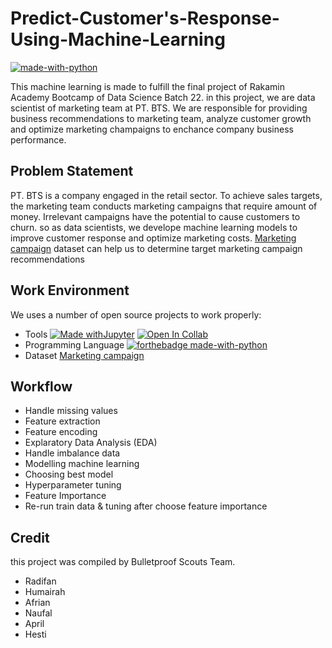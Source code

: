 # Predict-Customer's-Response-Using-Machine-Learning

[![made-with-python](https://img.shields.io/badge/Made%20with-Python-1f425f.svg)](https://www.python.org/)

This machine learning is made to fulfill the final project of Rakamin Academy Bootcamp of Data Science Batch 22. in this project, we are data scientist of marketing team at PT. BTS. We are responsible for providing business recommendations to marketing team, analyze customer growth and optimize marketing champaigns to enchance company business performance. 

## Problem Statement
PT. BTS is a company engaged in the retail sector. To achieve sales targets, the marketing team conducts marketing campaigns that require amount of money. Irrelevant campaigns have the potential to cause customers to churn. so as data scientists, we develope machine learning models to improve customer response and optimize marketing costs. [Marketing campaign](https://www.kaggle.com/datasets/rodsaldanha/arketing-campaign) dataset can help us to determine target marketing campaign recommendations

## Work Environment
We uses a number of open source projects to work properly:
- Tools
[![Made withJupyter](https://img.shields.io/badge/Made%20with-Jupyter-orange?style=for-the-badge&logo=Jupyter)](https://jupyter.org/try)
[![Open In Collab](https://colab.research.google.com/assets/colab-badge.svg)](https://colab.research.google.com/github/Naereen/badges)
- Programming Language 
[![forthebadge made-with-python](http://ForTheBadge.com/images/badges/made-with-python.svg)](https://www.python.org/)
- Dataset 
[Marketing campaign](https://www.kaggle.com/datasets/rodsaldanha/arketing-campaign "Marketing campaign dataset from Kaggle")

## Workflow
- Handle missing values
- Feature extraction
- Feature encoding
- Explaratory Data Analysis (EDA)
- Handle imbalance data
- Modelling machine learning
- Choosing best model
- Hyperparameter tuning
- Feature Importance
- Re-run train data & tuning after choose feature importance

## Credit 
this project was compiled by Bulletproof Scouts Team.
- Radifan 
- Humairah 
- Afrian
- Naufal
- April
- Hesti
